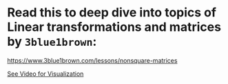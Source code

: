 # Read this to deep dive into topics of Linear transformations and matrices by `3blue1brown`: 
https://www.3blue1brown.com/lessons/nonsquare-matrices

[See Video for Visualization](https://youtu.be/v8VSDg_WQlA?si=8ThOhlyzfZb47hL7)

